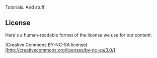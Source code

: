 Tutorials. And stuff.


## License

Here's a human-readable format of the license we use for our content:

(Creative Commons BY-NC-SA license)[http://creativecommons.org/licenses/by-nc-sa/3.0/]

